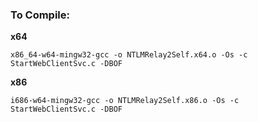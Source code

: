 
### To Compile:

**x64**
```
x86_64-w64-mingw32-gcc -o NTLMRelay2Self.x64.o -Os -c StartWebClientSvc.c -DBOF
```

**x86**
```
i686-w64-mingw32-gcc -o NTLMRelay2Self.x86.o -Os -c StartWebClientSvc.c -DBOF
```
